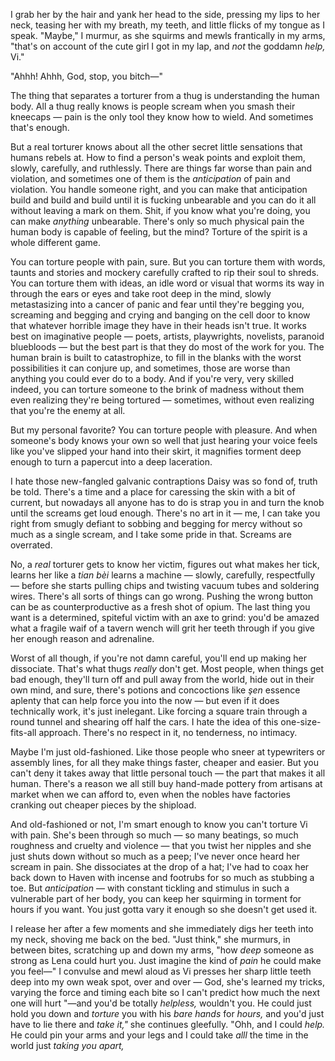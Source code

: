 I grab her by the hair and yank her head to the side, pressing my lips to her neck, teasing her with my breath, my teeth, and little flicks of my tongue as I speak. "Maybe," I murmur, as she squirms and mewls frantically in my arms, "that's on account of the cute girl I got in my lap, and *not* the goddamn *help,* Vi."

"Ahhh! Ahhh, God, stop, you bitch—"

The thing that separates a torturer from a thug is understanding the human body. All a thug really knows is people scream when you smash their kneecaps — pain is the only tool they know how to wield. And sometimes that's enough.

But a real torturer knows about all the other secret little sensations that humans rebels at. How to find a person's weak points and exploit them, slowly, carefully, and ruthlessly. There are things far worse than pain and violation, and sometimes one of them is the *anticipation* of pain and violation. You handle someone right, and you can make that anticipation build and build and build until it is fucking unbearable and you can do it all without leaving a mark on them. Shit, if you know what you're doing, you can make *anything* unbearable. There's only so much physical pain the human body is capable of feeling, but the mind? Torture of the spirit is a whole different game.

You can torture people with pain, sure. But you can torture them with words, taunts and stories and mockery carefully crafted to rip their soul to shreds. You can torture them with ideas, an idle word or visual that worms its way in through the ears or eyes and take root deep in the mind, slowly metastasizing into a cancer of panic and fear until they're begging you, screaming and begging and crying and banging on the cell door to know that whatever horrible image they have in their heads isn't true. It works best on imaginative people — poets, artists, playwrights, novelists, paranoid bluebloods — but the best part is that they do most of the work for you. The human brain is built to catastrophize, to fill in the blanks with the worst possibilities it can conjure up, and sometimes, those are worse than anything you could ever do to a body. And if you're very, very skilled indeed, you can torture someone to the brink of madness without them even realizing they're being tortured — sometimes, without even realizing that you're the enemy at all.

But my personal favorite? You can torture people with pleasure. And when someone's body knows your own so well that just hearing your voice feels like you've slipped your hand into their skirt, it magnifies torment deep enough to turn a papercut into a deep laceration.

I hate those new-fangled galvanic contraptions Daisy was so fond of, truth be told. There's a time and a place for caressing the skin with a bit of current, but nowadays all anyone has to do is strap you in and turn the knob until the screams get loud enough. There's no art in it — me, I can take you right from smugly defiant to sobbing and begging for mercy without so much as a single scream, and I take some pride in that. Screams are overrated.

No, a *real* torturer gets to know her victim, figures out what makes her tick, learns her like a _tian bèi_ learns a machine — slowly, carefully, respectfully — before she starts pulling chips and twisting vacuum tubes and soldering wires. There's all sorts of things can go wrong. Pushing the wrong button can be as counterproductive as a fresh shot of opium. The last thing you want is a determined, spiteful victim with an axe to grind: you'd be amazed what a fragile waif of a tavern wench will grit her teeth through if you give her enough reason and adrenaline.

Worst of all though, if you're not damn careful, you'll end up making her dissociate. That's what thugs *really* don't get. Most people, when things get bad enough, they'll turn off and pull away from the world, hide out in their own mind, and sure, there's potions and concoctions like _şen_ essence aplenty that can help force you into the now — but even if it does technically work, it's just inelegant. Like forcing a square train through a round tunnel and shearing off half the cars. I hate the idea of this one-size-fits-all approach. There's no respect in it, no tenderness, no intimacy.

Maybe I'm just old-fashioned. Like those people who sneer at typewriters or assembly lines, for all they make things faster, cheaper and easier. But you can't deny it takes away that little personal touch — the part that makes it all human. There's a reason we all still buy hand-made pottery from artisans at market when we can afford to, even when the nobles have factories cranking out cheaper pieces by the shipload.

And old-fashioned or not, I'm smart enough to know you can't torture Vi with pain. She's been through so much — so many beatings, so much roughness and cruelty and violence — that you twist her nipples and she just shuts down without so much as a peep; I've never once heard her scream in pain. She dissociates at the drop of a hat; I've had to coax her back down to Haven with incense and footrubs for so much as stubbing a toe. But *anticipation* — with constant tickling and stimulus in such a vulnerable part of her body,  you can keep her squirming in torment for hours if you want. You just gotta vary it enough so she doesn't get used it.

I release her after a few moments and she immediately digs her teeth into my neck, shoving me back on the bed. "Just think," she murmurs, in between bites, scratching up and down my arms, "how *deep* someone as strong as Lena could hurt you. Just imagine the kind of *pain* he could make you feel—" I convulse and mewl aloud as Vi presses her sharp little teeth deep into my own weak spot, over and over — God, she's learned my tricks, varying the force and timing each bite so I can't predict how much the next one will hurt "—and you'd be totally *helpless,* wouldn't you. He could just hold you down and *torture* you with his *bare hands* for *hours,* and you'd just have to lie there and *take it,"* she continues gleefully. "Ohh, and I could *help.* He could pin your arms and your legs and I could take *alll* the time in the world just *taking you apart,* 